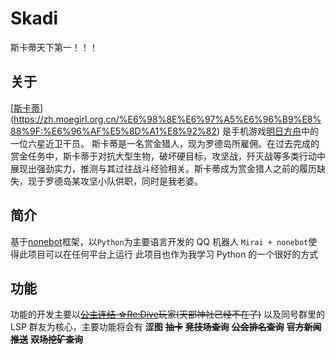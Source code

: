 # Skadi

斯卡蒂天下第一！！！

## 关于

[[斯卡蒂](https://img.moegirl.org.cn/common/2/22/Skadi_200813.jpg)](https://zh.moegirl.org.cn/%E6%98%8E%E6%97%A5%E6%96%B9%E8%88%9F:%E6%96%AF%E5%8D%A1%E8%92%82)
是手机游戏[明日方舟](https://ak.hypergryph.com)中的一位六星近卫干员。
斯卡蒂是一名赏金猎人，现为罗德岛所雇佣。在过去完成的赏金任务中，斯卡蒂于对抗大型生物，破坏硬目标，攻坚战，歼灭战等多类行动中展现出强劲实力，推测与其过往战斗经验相关。斯卡蒂成为赏金猎人之前的履历缺失，现于罗德岛某攻坚小队供职，同时是我老婆。

## 简介

基于[nonebot](https://github.com/nonebot/nonebot)框架，以`Python`为主要语言开发的 QQ 机器人
`Mirai + nonebot`使得此项目可以在任何平台上运行
此项目也作为我学习 Python 的一个很好的方式

## 功能

功能的开发主要以~~[公主连结 ☆Re:Dive](https://game.bilibili.com/pcr/pinzhuan/)玩家(天部神社已经不在了)~~
以及同号群里的 LSP 群友为核心，主要功能将会有
**涩图**
~~**抽卡**~~
~~**竞技场查询**~~
~~**公会排名查询**~~
~~**官方新闻推送**~~
~~**双场挖矿查询**~~
